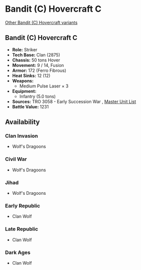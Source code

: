 # Bandit (C) Hovercraft C 

[Other Bandit (C) Hovercraft variants](../bandit_c_hovercraft.md) 

## Bandit (C) Hovercraft C 

- **Role:** Striker 
- **Tech Base:** Clan (2875) 
- **Chassis:** 50 tons Hover 
- **Movement:** 9 / 14, Fusion 
- **Armor:** 172 (Ferro Fibrous) 
- **Heat Sinks:** 12 (12) 
- **Weapons:** 
  - Medium Pulse Laser × 3 
- **Equipment:** 
  - Infantry (5.0 tons) 
- **Sources:** TRO 3058 - Early Succession War , [Master Unit List](http://masterunitlist.info/Unit/Details/222/bandit-c-hovercraft-c) 
- **Battle Value:** 1231 

## Availability 

### Clan Invasion 

- Wolf's Dragoons 

### Civil War 

- Wolf's Dragoons 

### Jihad 

- Wolf's Dragoons 

### Early Republic 

- Clan Wolf 

### Late Republic 

- Clan Wolf 

### Dark Ages 

- Clan Wolf 

